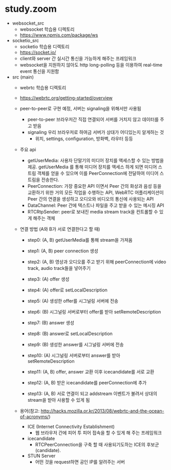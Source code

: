 # study.zoom


- websocket_src
  - websocket 학습용 디렉토리
  - https://www.npmjs.com/package/ws
- socketio_src
  - socketio 학습용 디렉토리
  - https://socket.io/
  - client와 server 간 실시간 통신을 가능하게 해주는 프레임워크
  - websocket을 지원하지 않아도 http long-polling 등을 이용하여 real-time event 통신을 지원함
- src (main)
  - webrtc 학습용 디렉토리
  - https://webrtc.org/getting-started/overview
  - peer-to-peer로 구현 예정, 서버는 signaling을 위해서만 사용됨
    - peer-to-peer 브라우저간 직접 연결되어 서버를 거치지 않고 데이터를 주고 받음
    - signaling 우리 브라우저로 하여금 서버가 상대가 어디있는지 알게하는 것
      - 위치, settings, configuration, 방화벽, 라우터 등등
  - 주요 api
    - getUserMedia: 사용자 단말기의 미디어 장치를 액세스할 수 있는 방법을 제공. getUserMedia 를 통해 미디어 장치를 액세스 하게 되면 미디어 스트림 객체를 얻을 수 있으며 이를 PeerConnection에 전달하여 미디어 스트림을 전송한다.
    - PeerConnection: 가장 중요한 API 이면서 Peer 간의 화상과 음성 등을 교환하기 위한 거의 모든 작업을 수행하는 API, WebRTC 어플리케이션이 Peer 간의 연결을 생성하고 오디오와 비디오의 통신에 사용되는 API
    - DataChannel: Peer 간에 텍스트나 파일을 주고 받을 수 있는 메시징 API
    - RTCRtpSender: peer로 보내진 media stream track을 컨트롤할 수 있게 해주는 객체

  - 연결 방법 (A와 B가 서로 연결한다고 할 때)

    - step0: (A, B) getUserMedia를 통해 stream을 가져옴
    - step1: (A, B) peer connection 생성
    - step2: (A, B) 영상과 오디오를 주고 받기 위해 peerConnection에 video track, audio track들을 넣어주기
    - step3: (A) offer 생성
    - step4: (A) offer로 setLocalDescription
    - step5: (A) 생성한 offer를 시그널링 서버에 전송
    - step6: (B) 시그널링 서버로부터 offer를 받아 setRemoteDescription
    - step7: (B) answer 생성
    - step8: (B) answer로 setLocalDescription
    - step9: (B) 생성한 answer를 시그널링 서버에 전송
    - step10: (A) 시그널링 서버로부터 answer를 받아 setRemoteDescription

    - step11: (A, B) offer, answer 교환 이후 icecandidate를 서로 교환
    - step12: (A, B) 받은 icecandidate를 peerConnection에 추가
    - step13: (A, B) 서로 연결이 되고 addstream 이벤트가 불려서 상대의 stream을 받아 사용할 수 있게 됨


  - 용어(참고: http://hacks.mozilla.or.kr/2013/08/webrtc-and-the-ocean-of-acronyms/)
    - ICE (Internet Connectivity Establishment)
      - 웹 브라우저 간에 피어 투 피어 접속을 할 수 있게 해 주는 프레임워크
    - icecandidate
      - RTCPeerConnection을 구축 할 때 사용되기도하는 ICE의 후보군(candidate).
    - STUN Server
      - 어떤 것을 request하면 공인 IP를 알려주는 서버
    

